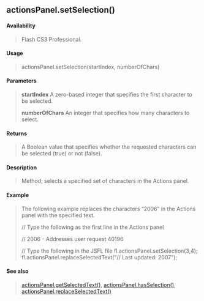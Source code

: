 ## actionsPanel.setSelection()

#### Availability

> Flash CS3 Professional.

#### Usage

> actionsPanel.setSelection(startIndex, numberOfChars)

#### Parameters

> **startIndex** A zero-based integer that specifies the first character to be selected.
>
> **numberOfChars** An integer that specifies how many characters to select.

#### Returns

> A Boolean value that specifies whether the requested characters can be selected (true) or not (false).

#### Description

> Method; selects a specified set of characters in the Actions panel.

#### Example

> The following example replaces the characters “2006” in the Actions panel with the specified text.
>
> // Type the following as the first line in the Actions panel
>
> // 2006 - Addresses user request 40196
>
> // Type the following in the JSFL file fl.actionsPanel.setSelection(3,4); fl.actionsPanel.replaceSelectedText("// Last updated: 2007");

#### See also

> [actionsPanel.getSelectedText()](#_bookmark35), [actionsPanel.hasSelection()](#_bookmark37), [actionsPanel.replaceSelectedText()](#_bookmark38)
